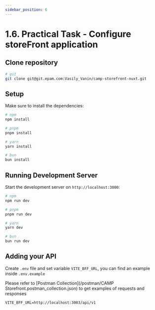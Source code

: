 ```yaml
---
sidebar_position: 6
---
```


# 1.6. Practical Task - Configure storeFront application

## Clone repository


```bash
# git
git clone git@git.epam.com:Vasily_Vanin/camp-storefront-nuxt.git
```

## Setup

Make sure to install the dependencies:

```bash
# npm
npm install

# pnpm
pnpm install

# yarn
yarn install

# bun
bun install
```

## Running Development Server

Start the development server on `http://localhost:3000`:

```bash
# npm
npm run dev

# pnpm
pnpm run dev

# yarn
yarn dev

# bun
bun run dev
```

## Adding your API
Create `.env` file and set variable `VITE_BFF_URL`, you can find an example inside `.env.example`

Please refer to [Postman Collection](/postman/CAMP Storefront.postman_collection.json) to get examples of requests and responses
```
VITE_BFF_URL=http://localhost:3003/api/v1
```
